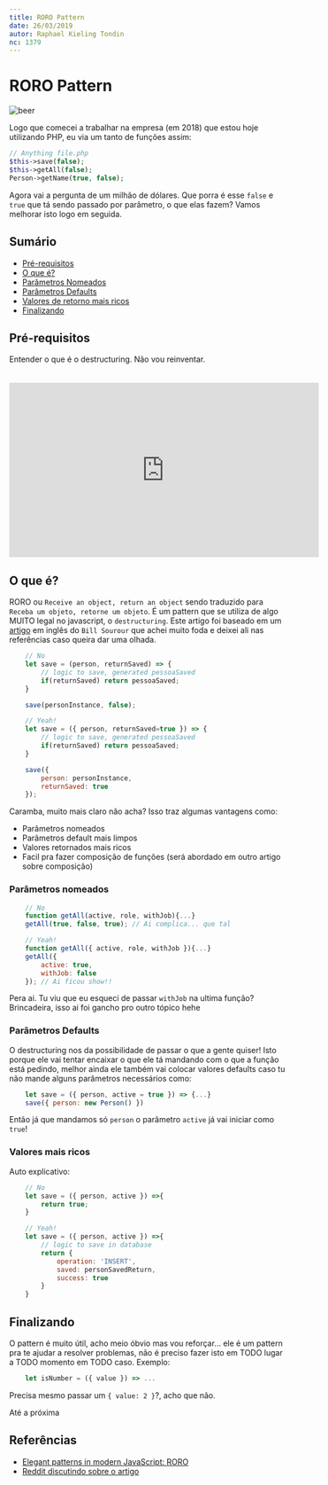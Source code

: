 ```yaml
---
title: RORO Pattern
date: 26/03/2019
autor: Raphael Kieling Tondin
nc: 1379
---
```


# RORO Pattern

<description-post/>

![beer](https://philna.sh/assets/posts/destructured_beers-e79981058aae8ee2744370c5dc0951352039658395b46c74aaa2ba9cfe6aadd7.jpg)

Logo que comecei a trabalhar na empresa (em 2018) que estou hoje utilizando PHP, eu via um tanto de funções assim:

```php
// Anything file.php
$this->save(false);
$this->getAll(false);
Person->getName(true, false);
```

Agora vai a pergunta de um milhão de dólares. Que porra é esse `false` e `true` que tá sendo passado por parâmetro, o que elas fazem? Vamos melhorar isto logo em seguida.

## Sumário

- [Pré-requisitos](#pre-requisitos)
- [O que é?](#o-que-e)
- [Parâmetros Nomeados](#parametros-nomeados)
- [Parâmetros Defaults](#parametros-defaults)
- [Valores de retorno mais ricos](#valores-mais-ricos)
- [Finalizando](#finalizando)

## Pré-requisitos

Entender o que é o destructuring. Não vou reinventar.

<iframe style="margin-top: 20px" width="560" height="315" src="https://www.youtube.com/embed/PB_d3uBkQPs" frameborder="0" allow="accelerometer; autoplay; encrypted-media; gyroscope; picture-in-picture" allowfullscreen></iframe>

## O que é?

RORO ou `Receive an object, return an object` sendo traduzido para `Receba um objeto, retorne um objeto`. É um pattern que se utiliza de algo MUITO legal no javascript, o `destructuring`. Este artigo foi baseado em um [artigo](https://medium.freecodecamp.org/elegant-patterns-in-modern-javascript-roro-be01e7669cbd) em inglês do `Bill Sourour` que achei muito foda e deixei ali nas referências caso queira dar uma olhada.

```js
    // No
    let save = (person, returnSaved) => {
        // logic to save, generated pessoaSaved
        if(returnSaved) return pessoaSaved;
    }

    save(personInstance, false);

    // Yeah!
    let save = ({ person, returnSaved=true }) => {
        // logic to save, generated pessoaSaved
        if(returnSaved) return pessoaSaved;
    }

    save({ 
        person: personInstance,
        returnSaved: true
    });
```

Caramba, muito mais claro não acha? Isso traz algumas vantagens como:

- Parâmetros nomeados
- Parâmetros default mais limpos
- Valores retornados mais ricos
- Facil pra fazer composição de funções (será abordado em outro artigo sobre composição)

### Parâmetros nomeados

```js
    // No
    function getAll(active, role, withJob){...}
    getAll(true, false, true); // Ai complica... que tal

    // Yeah!
    function getAll({ active, role, withJob }){...}
    getAll({ 
        active: true,
        withJob: false
    }); // Ai ficou show!!
```

Pera ai. Tu viu que eu esqueci de passar `withJob` na ultima função? Brincadeira, isso ai foi gancho pro outro tópico hehe

### Parâmetros Defaults

O destructuring nos da possibilidade de passar o que a gente quiser! Isto porque ele vai tentar encaixar o que ele tá mandando com o que a função está pedindo, melhor ainda ele também vai colocar valores defaults caso tu não mande alguns parâmetros necessários como:

```js
    let save = ({ person, active = true }) => {...}
    save({ person: new Person() })
```
Então já que mandamos só `person` o parâmetro `active` já vai iniciar como `true`!

### Valores mais ricos

Auto explicativo:

```js
    // No
    let save = ({ person, active }) =>{
        return true;
    }

    // Yeah!
    let save = ({ person, active }) =>{
        // logic to save in database
        return {
            operation: 'INSERT',
            saved: personSavedReturn,
            success: true 
        }
    }
```

## Finalizando

O pattern é muito útil, acho meio óbvio mas vou reforçar... ele é um pattern pra te ajudar a resolver problemas, não é preciso fazer isto em TODO lugar a TODO momento em TODO caso. Exemplo:

```js
    let isNumber = ({ value }) => ...
```

Precisa mesmo passar um `{ value: 2 }`?, acho que não.

Até a próxima

## Referências

- [Elegant patterns in modern JavaScript: RORO
](https://medium.freecodecamp.org/elegant-patterns-in-modern-javascript-roro-be01e7669cbd)
- [Reddit discutindo sobre o artigo](https://www.reddit.com/r/javascript/comments/81zygu/elegant_patterns_in_modern_javascript_roro/)